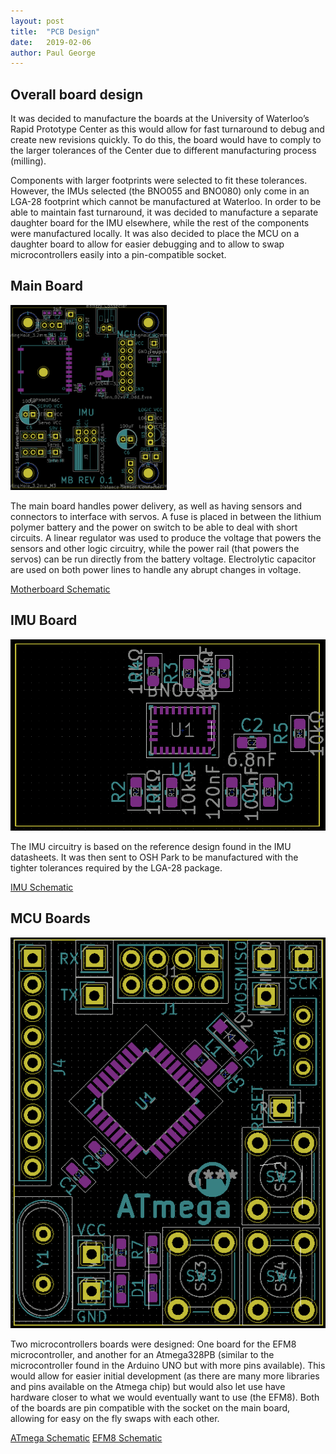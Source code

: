 ```yaml
---
layout: post
title:  "PCB Design"
date:   2019-02-06
author: Paul George
---
```


## Overall board design

It was decided to manufacture the boards at the University of Waterloo’s Rapid Prototype Center as this would allow for fast turnaround to debug and create new revisions quickly. To do this, the board would have to comply to the larger tolerances of the Center due to different manufacturing process (milling).

Components with larger footprints were selected to fit these tolerances. However, the IMUs selected (the BNO055 and BNO080) only come in an LGA-28 footprint which cannot be manufactured at Waterloo. In order to be able to maintain fast turnaround, it was decided to manufacture a separate daughter board for the IMU elsewhere, while the rest of the components were manufactured locally. It was also decided to place the MCU on a daughter board to allow for easier debugging and to allow to swap microcontrollers easily into a pin-compatible socket.

## Main Board

<img src="/assets/schematics/Main.png" alt="Motherboard Layout" width="250"/>



The main board handles power delivery, as well as having sensors and connectors to interface with servos. A fuse is placed in between the lithium polymer battery and the power on switch to be able to deal with short circuits. A linear regulator was used to produce the voltage that powers the sensors and other logic circuitry, while the power rail (that powers the servos) can be run directly from the battery voltage. Electrolytic capacitor are used on both power lines to handle any abrupt changes in voltage.

[Motherboard Schematic](/assets/schematics/Main.pdf)


## IMU Board

![IMU Layout](/assets/schematics/IMU.png)


The IMU circuitry is based on the reference design found in the IMU datasheets. It was then sent to OSH Park to be manufactured with the tighter tolerances required by the LGA-28 package.

[IMU Schematic](/assets/schematics/IMU.pdf)


## MCU Boards

![ATmega Layout](/assets/schematics/ATmega.png)

Two microcontrollers boards were designed: One board for the EFM8 microcontroller, and another for an Atmega328PB (similar to the microcontroller found in the Arduino UNO but with more pins available). This would allow for easier initial development (as there are many more libraries and pins available on the Atmega chip) but would also let use have hardware closer to what we would eventually want to use (the EFM8). Both of the boards are pin compatible with the socket on the main board, allowing for easy on the fly swaps with each other.

[ATmega Schematic](/assets/schematics/ATmega.pdf)
[EFM8 Schematic](/assets/schematics/EFM8.pdf)

